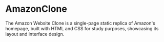 # AmazonClone
The Amazon Website Clone is a single-page static replica of Amazon's homepage, built with HTML and CSS for study purposes, showcasing its layout and interface design.
